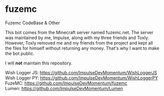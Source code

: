 # fuzemc
Fuzemc CodeBase &amp; Other


This bot comes from the Minecraft server named fuzemc.net. The server was maintained by me, Impulse, along with my three friends and Toxly. However, Toxly removed me and my friends from the project and kept all the files for himself without returning any money. That's why I want to make the bot public.

I will **not** maintain this repository.

Wish Logger JS: https://github.com/ImpulseDevMomentum/WishLoggerJS <br>
Wish Logger PY: https://github.com/ImpulseDevMomentum/WishLoggerPY <br>
FuzeMC: https://github.com/ImpulseDevMomentum/fuzemc <br>
Lumen: https://github.com/ImpulseDevMomentum/Lumen
